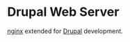 # Drupal Web Server

[nginx](https://hub.docker.com/_/nginx/) extended for [Drupal](https://www.drupal.org/) development.
